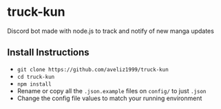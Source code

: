 # truck-kun

Discord bot made with node.js to track and notify of new manga updates

## Install Instructions

* `git clone https://github.com/aveliz1999/truck-kun`
* `cd truck-kun`
* `npm install`
* Rename or copy all the `.json.example` files on `config/` to just `.json`
* Change the config file values to match your running environment
